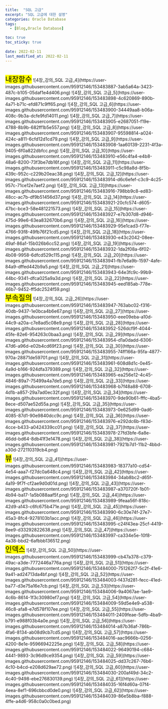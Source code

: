 ```yaml
---
title:  "SQL 고급"
excerpt: "SQL 고급에 대한 설명"
categories: Oracle Database
tags:
  - [Blog,Oracle Database]

toc: true
toc_sticky: true
 
date: 2022-02-11
last_modified_at: 2022-02-11
---
```


<br>
<mark style="font-size:23px">내장함수</mark>
![4장_강의_SQL 고급_4](https://user-images.githubusercontent.com/95912146/153483887-3ab5a64a-3423-487c-b105-05daf1e4d406.png)
![4장_강의_SQL 고급_5](https://user-images.githubusercontent.com/95912146/153483898-4c620869-890b-4a71-b71c-efd871c9ff65.png)
![4장_강의_SQL 고급_6](https://user-images.githubusercontent.com/95912146/153483900-34449aa8-b06a-408c-9b3a-dcfe9fd14011.png)
![4장_강의_SQL 고급_7](https://user-images.githubusercontent.com/95912146/153483905-e2687051-f19e-4788-8b9b-682ff1b5e557.png)
![4장_강의_SQL 고급_8](https://user-images.githubusercontent.com/95912146/153483907-95598814-a024-424c-a811-6cfd12d1cd79.png)
![4장_강의_SQL 고급_9](https://user-images.githubusercontent.com/95912146/153483908-1aa60139-2231-4f3a-9405-6f0a822dbfcc.png)
![4장_강의_SQL 고급_10](https://user-images.githubusercontent.com/95912146/153483910-e56c4fa4-e4b8-48a6-8200-73f3be7db16f.png)
![4장_강의_SQL 고급_11](https://user-images.githubusercontent.com/95912146/153483911-c5c98a8d-8f5b-439c-952c-c229b20eac38.png)
![4장_강의_SQL 고급_12](https://user-images.githubusercontent.com/95912146/153483914-d6c6efef-c3c9-4c25-957c-71ce12e7aef2.png)
![4장_강의_SQL 고급_13](https://user-images.githubusercontent.com/95912146/153483916-798bb9c8-ed83-48cc-ac7b-df9b51456d37.png)
![4장_강의_SQL 고급_14](https://user-images.githubusercontent.com/95912146/153483921-20cfc574-d605-47bc-bce3-58e481221573.png)
![4장_강의_SQL 고급_15](https://user-images.githubusercontent.com/95912146/153483927-e7b307d8-d946-475d-99e6-63ea832670b6.png)
![4장_강의_SQL 고급_16](https://user-images.githubusercontent.com/95912146/153483929-95e1cad3-f77e-4766-93f8-49fb76f21cd5.png)
![4장_강의_SQL 고급_18](https://user-images.githubusercontent.com/95912146/153483930-e43c2042-08ee-49af-86a1-15b026b6cc52.png)
![4장_강의_SQL 고급_19](https://user-images.githubusercontent.com/95912146/153483932-1da2f08a-6f02-4b08-9958-6dfcd529c115.png)
![4장_강의_SQL 고급_20](https://user-images.githubusercontent.com/95912146/153483941-fb7e6a9b-1597-4afe-84a9-dffed442b9a5.png)
![4장_강의_SQL 고급_21](https://user-images.githubusercontent.com/95912146/153483943-64e3fc9c-99b9-44bc-9341-dfca025a9a3d.png)
![4장_강의_SQL 고급_22](https://user-images.githubusercontent.com/95912146/153483945-eed185ab-778e-46b7-9452-ff5dc2524f59.png)
<br>
<mark style="font-size:23px">부속질의</mark>
![4장_강의_SQL 고급_26](https://user-images.githubusercontent.com/95912146/153483947-763abc02-f316-40db-9437-1e0bca4b6e67.png)
![4장_강의_SQL 고급_27](https://user-images.githubusercontent.com/95912146/153483950-eee09eba-a10d-44c9-a20a-c7e8ad5c08e9.png)
![4장_강의_SQL 고급_28](https://user-images.githubusercontent.com/95912146/153483952-526dcf9f-4044-45fe-82e6-954263c0baa3.png)
![4장_강의_SQL 고급_29](https://user-images.githubusercontent.com/95912146/153483954-d1a0dadd-6306-47d6-a96d-e02b4cd69f23.png)
![4장_강의_SQL 고급_30](https://user-images.githubusercontent.com/95912146/153483955-74ff166a-95fa-4877-970a-28871de59701.png)
![4장_강의_SQL 고급_31](https://user-images.githubusercontent.com/95912146/153483961-608d8d1c-0e45-4a9d-b166-924dfa379389.png)
![4장_강의_SQL 고급_32](https://user-images.githubusercontent.com/95912146/153483965-ea256e12-4c45-4846-89a7-75499a4a7de5.png)
![4장_강의_SQL 고급_33](https://user-images.githubusercontent.com/95912146/153483968-b7f48a88-6708-4d1b-a857-29a7ad0ec32f.png)
![4장_강의_SQL 고급_34](https://user-images.githubusercontent.com/95912146/153483970-9de90b61-fffc-4ba5-8ece-d507ae52d55a.png)
![4장_강의_SQL 고급_35](https://user-images.githubusercontent.com/95912146/153483973-0e625d99-0ad6-4085-87d1-90e9840dcc9c.png)
![4장_강의_SQL 고급_36](https://user-images.githubusercontent.com/95912146/153483976-e292dc6b-f83d-4cce-b433-a0424339cc01.png)
![4장_강의_SQL 고급_37](https://user-images.githubusercontent.com/95912146/153483978-27fd3bfe-6a8e-46dd-bd64-8db41f3e1478.png)
![4장_강의_SQL 고급_38](https://user-images.githubusercontent.com/95912146/153483981-7921b7d1-11b2-4bbd-a30d-272110319cb4.png)
<br>
<mark style="font-size:23px">뷰</mark>
![4장_강의_SQL 고급_41](https://user-images.githubusercontent.com/95912146/153483983-18377a10-cd54-4e54-aaa7-f27dc0a648c4.png)
![4장_강의_SQL 고급_42](https://user-images.githubusercontent.com/95912146/153483984-34ab8bc2-d65f-4a19-9f7f-cf2ae9d0d01d.png)
![4장_강의_SQL 고급_43](https://user-images.githubusercontent.com/95912146/153483987-a370720f-1b01-4b94-ba17-1a5b088aaf5f.png)
![4장_강의_SQL 고급_44](https://user-images.githubusercontent.com/95912146/153483989-9feaa56f-818c-42d9-a143-c6fc675b471e.png)
![4장_강의_SQL 고급_45](https://user-images.githubusercontent.com/95912146/153483990-6c30e74f-27e7-45a3-8fc4-9278103b1acc.png)
![4장_강의_SQL 고급_46](https://user-images.githubusercontent.com/95912146/153483995-c24f43ea-25cf-4419-8ee9-d33292822638.png)
![4장_강의_SQL 고급_47](https://user-images.githubusercontent.com/95912146/153483997-ca334e5e-10f8-4a38-bbd2-6afbbb136512.png)
<br>
<mark style="font-size:23px">인덱스</mark>
![4장_강의_SQL 고급_50](https://user-images.githubusercontent.com/95912146/153483999-cb47a378-c379-49ac-a3de-7772446a776a.png)
![4장_강의_SQL 고급_51](https://user-images.githubusercontent.com/95912146/153484000-751262f7-5c2f-41e6-9a41-ad24713da4bf.png)
![4장_강의_SQL 고급_52](https://user-images.githubusercontent.com/95912146/153484003-f437d281-fecc-41ed-ba77-d3e75a16e7cb.png)
![4장_강의_SQL 고급_53](https://user-images.githubusercontent.com/95912146/153484006-9a4067ae-1ae9-4c6b-8614-1f3c30980ef7.png)
![4장_강의_SQL 고급_54](https://user-images.githubusercontent.com/95912146/153484009-59d5e4e9-a538-46c8-afa8-e7d578f107ee.png)
![4장_강의_SQL 고급_55](https://user-images.githubusercontent.com/95912146/153484011-2409feae-5dfb-4ba9-b791-e988f03b4a0e.png)
![4장_강의_SQL 고급_56](https://user-images.githubusercontent.com/95912146/153484014-a87b36af-786b-4fa6-8134-ab08d9cb7cd5.png)
![4장_강의_SQL 고급_57](https://user-images.githubusercontent.com/95912146/153484016-aac9666b-0256-4200-8e1e-95966942225e.png)
![4장_강의_SQL 고급_58](https://user-images.githubusercontent.com/95912146/153484022-96490194-c684-4441-9893-3c96d9ce9354.png)
![4장_강의_SQL 고급_59](https://user-images.githubusercontent.com/95912146/153484025-dd37c267-76b6-4c10-b4cd-e208d629ae72.png)
![4장_강의_SQL 고급_60](https://user-images.githubusercontent.com/95912146/153484030-200af49d-34c2-4c40-9498-ebe276830139.png)
![4장_강의_SQL 고급_61](https://user-images.githubusercontent.com/95912146/153484035-16f4d60a-07f4-4eea-8ef1-696cbbcd0de0.png)
![4장_강의_SQL 고급_62](https://user-images.githubusercontent.com/95912146/153484039-86e5b8ba-f888-4ffe-a4d6-958c0a0c0bed.png)
